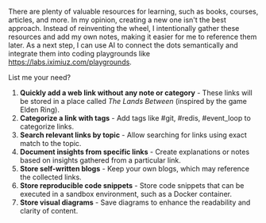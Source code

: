 There are plenty of valuable resources for learning, such as books, courses, articles, and more. In my opinion, creating a new one isn't the best approach. Instead of reinventing the wheel, I intentionally gather these resources and add my own notes, making it easier for me to reference them later. As a next step, I can use AI to connect the dots semantically and integrate them into coding playgrounds like https://labs.iximiuz.com/playgrounds.

List me your need?
1. **Quickly add a web link without any note or category** - These links will be stored in a place called *The Lands Between* (inspired by the game Elden Ring).
2. **Categorize a link with tags** - Add tags like #git, #redis, #event_loop to categorize links.
3. **Search relevant links by topic** - Allow searching for links using exact match to the topic.
4. **Document insights from specific links** - Create explanations or notes based on insights gathered from a particular link.
5. **Store self-written blogs** - Keep your own blogs, which may reference the collected links.
6. **Store reproducible code snippets** - Store code snippets that can be executed in a sandbox environment, such as a Docker container.
7. **Store visual diagrams** - Save diagrams to enhance the readability and clarity of content.
